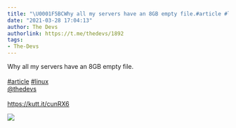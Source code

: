 ```yaml
---
title: "\U0001F5BCWhy all my servers have an 8GB empty file.#article #linux@thedevshttps://kutt.it/cunRX6"
date: "2021-03-28 17:04:13"
author: The Devs
authorlink: https://t.me/thedevs/1892
tags:
- The-Devs
---
```

<p>Why all my servers have an 8GB empty file.<br><br><a href="https://t.me/thedevs/1892?q=%23article">#article</a> <a href="https://t.me/thedevs/1892?q=%23linux">#linux</a><br><a href="https://t.me/thedevs" target="_blank">@thedevs</a><br><br><a href="https://kutt.it/cunRX6" target="_blank" rel="noopener">https://kutt.it/cunRX6</a></p><img src="https://cdn4.telesco.pe/file/I7CDcOQycH-3sOVzleG0cuHUw0h-Iqd2K9LTs7lAFcc1mbghp5SEZvrSBl5aDBl3RlXNFZ5cwSClrUqoUOtoccSztFGGBTzPpsf2CJhNvLOcL1hQTq7j3QMnvJGY1JVJ2xNpeqkV6vSe_0WHGzr4oFWDX0WPn9CmWC-g18uQAN68mE9_hEaKveWpj-hrwPAAvNKPCNJTEcuMnJwKz0MX_-SdoTO4eQBDpb18Z9OE34nO0Gu5oHgtUwk5ZHz-gE5wscVGlQlY5dyt61vh7weXl560AQ3pyJ-jukRBpQNsgTd_6UYovIkUCK__me-XNMifP8k9872g-csKgnNrXI_89A.jpg" referrerpolicy="no-referrer">
